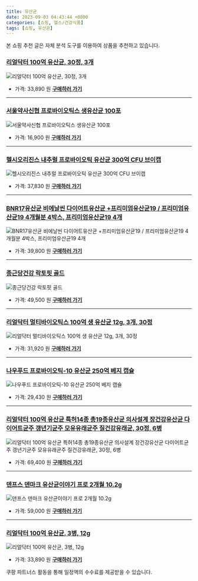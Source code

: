 ```yaml
---
title: 유산균
date: 2023-09-03 04:43:44 +0800
categories: [쇼핑, 헬스/건강식품]
tags: [쇼핑, 유산균]
---
```

본 쇼핑 추천 글은 자체 분석 도구를 이용하여 상품을 추천하고 있습니다.
### [리얼닥터 100억 유산균, 30정, 3개](https://link.coupang.com/re/AFFSDP?lptag=AF1030537&pageKey=150858589&itemId=19421775191&vendorItemId=71809787226&traceid=V0-153-e8512d246de59336&clickBeacon=cReMJGjBY0ZYaop7ro%2F1Po1KMBoGwxpEhBR1FmTrUlFNU7Z91dWWfTV0HM30UqRV%2BW7DR1j%2FuGkn4%2BEVDnC2sSCw8scXFza0ugHPFdixhnpF8QwB8zIFigIoK%2BKg44awCq4S6zmLONZfbAiEs3FO0e6EAODD0yY43TCjiUEjP%2Bl0iUL6Crm6w0k9PSLXii4eHWX1kmf3OQ0sh7UpdDKTD9sYcx6ci6E4tfrA82JndrtHo4%2FMbx%2FXuJqgUhVHlCjvT8xIQzs5qI9fjbNe5oWbqMSxFNo3h7IpG1hjJ8C5zlyufo%2FqFVX%2BlKSKrT4jLZ1sEKphRnrSttJnyj63YbiBeB9f4Z4SMwOA8nhVEkT8vC71hOmtvpLczKT%2Fxd7ERRuoGiaoam183IvoBX0ElWWssT%2FpiY8Lm8Rb36Roz%2FTkORLAl0YsDUGdzmOWiLjOW2PfEnfjSCqT4kTMa%2BfPxdJdtru68SOOwds0f4VNrpFk0KZogNPCeB4ldfdNJKO%2Bozlm5jDJZZSyY367dwQifeH9FTldW2n33Z%2BoCC7VKgF3HnnE7Nj4AJTzD8bvbMF7PBevN7N7U0YpBssgKI3gy6nknhik8XG7KtnpedTaJ0GXOnFk9UEWq61g5DKYSIVu0k3%2BLidtLI5R8bbliEkvpgvU0Zd%2FB%2Bc4n3TXtAUscEOO20iv08YmtZTZgmU7rFv00D1nRd2WpEOvj6QQaekKbElAy6DFHgXhEUBO5VWC1H5ZlhGSkt53VAGkE%2FYvn4FAKpRr25vI5DYLmRRPOMiT2cK86B6DSP%2FQR3TtvfQjjqNUousdcZw5OyoQN6vXsfWm%2B0y3HNh2YBxIQcYbsK71100hQK2ilFOAGrl%2F07sW1m0sfyMhlMLyWkmZtYwdeFmCFQ%2Fo&requestid=20230907044344314229588759&token=31850C%7CMIXED)
![리얼닥터 100억 유산균, 30정, 3개](https://ads-partners.coupang.com/image1/0q2dVcW6zOXiFWqV0uLSa770MtO68iC5saF_cBudu9KrsP72IAyPbx0ljQIlBb_RHE4M-B5NoQ3dS5M7IzQ3L1L0SvK_DSyeD8hykGdsK_ZrPRV3gF6Pvs8ByZIbRgVPtw_RCXdh-QZEG3w-LqGYE1_eKQdOIVGxfTgTWPa7QOl-PuSPIutbG_eNXJbABHctDgvNq4YZFkeyisde47zoQguA55dmoYs5S8kIZlpmEsOboCZngHgLI39mpvAoFkbXRtEUD0DB71Aujtv09f3kH-ClPacDtw==)
- 가격: 33,890 원
[**구매하러 가기**](https://link.coupang.com/re/AFFSDP?lptag=AF1030537&pageKey=150858589&itemId=19421775191&vendorItemId=71809787226&traceid=V0-153-e8512d246de59336&clickBeacon=cReMJGjBY0ZYaop7ro%2F1Po1KMBoGwxpEhBR1FmTrUlFNU7Z91dWWfTV0HM30UqRV%2BW7DR1j%2FuGkn4%2BEVDnC2sSCw8scXFza0ugHPFdixhnpF8QwB8zIFigIoK%2BKg44awCq4S6zmLONZfbAiEs3FO0e6EAODD0yY43TCjiUEjP%2Bl0iUL6Crm6w0k9PSLXii4eHWX1kmf3OQ0sh7UpdDKTD9sYcx6ci6E4tfrA82JndrtHo4%2FMbx%2FXuJqgUhVHlCjvT8xIQzs5qI9fjbNe5oWbqMSxFNo3h7IpG1hjJ8C5zlyufo%2FqFVX%2BlKSKrT4jLZ1sEKphRnrSttJnyj63YbiBeB9f4Z4SMwOA8nhVEkT8vC71hOmtvpLczKT%2Fxd7ERRuoGiaoam183IvoBX0ElWWssT%2FpiY8Lm8Rb36Roz%2FTkORLAl0YsDUGdzmOWiLjOW2PfEnfjSCqT4kTMa%2BfPxdJdtru68SOOwds0f4VNrpFk0KZogNPCeB4ldfdNJKO%2Bozlm5jDJZZSyY367dwQifeH9FTldW2n33Z%2BoCC7VKgF3HnnE7Nj4AJTzD8bvbMF7PBevN7N7U0YpBssgKI3gy6nknhik8XG7KtnpedTaJ0GXOnFk9UEWq61g5DKYSIVu0k3%2BLidtLI5R8bbliEkvpgvU0Zd%2FB%2Bc4n3TXtAUscEOO20iv08YmtZTZgmU7rFv00D1nRd2WpEOvj6QQaekKbElAy6DFHgXhEUBO5VWC1H5ZlhGSkt53VAGkE%2FYvn4FAKpRr25vI5DYLmRRPOMiT2cK86B6DSP%2FQR3TtvfQjjqNUousdcZw5OyoQN6vXsfWm%2B0y3HNh2YBxIQcYbsK71100hQK2ilFOAGrl%2F07sW1m0sfyMhlMLyWkmZtYwdeFmCFQ%2Fo&requestid=20230907044344314229588759&token=31850C%7CMIXED)
---
### [서울약사신협 프로바이오틱스 생유산균 100포](https://link.coupang.com/re/AFFSDP?lptag=AF1030537&pageKey=7149552437&itemId=18807552875&vendorItemId=3277081236&traceid=V0-153-336c2388caf29c11&requestid=20230907044344314229588759&token=31850C%7CMIXED)
![서울약사신협 프로바이오틱스 생유산균 100포](https://ads-partners.coupang.com/image1/RPeCpC35ZZwWRH1mREfO7L-tr1FrpV3obEYVFbVg5u0lWrC5PVgyP5SuMOcGPrBCRy3wiRmF1rv9WcbrehUrqU09uMBKUNa0mJKig80g2SEC0Tgx41nzmFq5dUnxNsAKdMjp0bu2HfeIE8cm_mQmhDYysyromsmI_vgXpDXpbrze1bMOrj-EdVkDB2j3RwttRRiZL_WRL_aZhuFfnWG9yP6ucWwOoFDRxnmq47r7k5MmXVQS6x_Z0RsbTzc-J6WEhTZCBhZpw9eIk3rcAHxR)
- 가격: 16,900 원
[**구매하러 가기**](https://link.coupang.com/re/AFFSDP?lptag=AF1030537&pageKey=7149552437&itemId=18807552875&vendorItemId=3277081236&traceid=V0-153-336c2388caf29c11&requestid=20230907044344314229588759&token=31850C%7CMIXED)
---
### [헬시오리진스 내추럴 프로바이오틱 유산균 300억 CFU 브이캡](https://link.coupang.com/re/AFFSDP?lptag=AF1030537&pageKey=6988822689&itemId=129949&vendorItemId=3087054128&traceid=V0-153-c9e6ea0fcfa87b28&requestid=20230907044344314229588759&token=31850C%7CMIXED)
![헬시오리진스 내추럴 프로바이오틱 유산균 300억 CFU 브이캡](https://ads-partners.coupang.com/image1/VL3zLHC7N3uXylGEVNuCOiT_dzipTtBt_ZlBhbTADetbb_YnLxcv7qjhacX8cGE5gaJluHYGAMoIGg0RgRC4QMc7e--KLA2NRm-LbSvCZfsOiu1_t79jJce70wF3Dk6TrtP-MNveT24RbKgheDHiTPAr7bc1bMHVnArpnqDxIHmhbCbKkaBLKhxyryl9USWaOfyUGx7VkX7PW7ArJ94OSW3vgzo5jD7AcxUF7nt4Cb-_nrHW6KkfcVp4eFU04DO7nefzssIx0n3oJAYeLDp67h6HsYDHQNlL8hOkULUf)
- 가격: 37,830 원
[**구매하러 가기**](https://link.coupang.com/re/AFFSDP?lptag=AF1030537&pageKey=6988822689&itemId=129949&vendorItemId=3087054128&traceid=V0-153-c9e6ea0fcfa87b28&requestid=20230907044344314229588759&token=31850C%7CMIXED)
---
### [BNR17유산균 비에날씬 다이어트유산균 +프리미엄유산균19 / 프리미엄유산균19 4개월분 4박스, 프리미엄유산균19 4개](https://link.coupang.com/re/AFFSDP?lptag=AF1030537&pageKey=7476186779&itemId=19518307754&vendorItemId=86251712385&traceid=V0-153-365bbdc5e2f59d68&clickBeacon=cReMJGjBY0ZYaop7ro%2F1Po1KMBoGwxpEhBR1FmTrUlFNU7Z91dWWfTV0HM30UqRV%2BW7DR1j%2FuGkn4%2BEVDnC2scvTfLvpPyO4MjkZfpovm0JF8QwB8zIFigIoK%2BKg44aw9Rj731h4pmv6i%2B2ZHbPYu3oHACM9da%2BWtiQ5uTuzT7R0iUL6Crm6w0k9PSLXii4eHWX1kmf3OQ0sh7UpdDKTD9sYcx6ci6E4tfrA82JndrtHo4%2FMbx%2FXuJqgUhVHlCjvp6DaBpS7KVK1X3l7FDlfJPM3ipOAuWqM1oEYs4bJQu2U3Nen2tlwH25TMOP7%2BBEc1KGJ4eeSDifCowQNjXrtn3GdPQqkLOuxrY0Jbj9MjgG0VqIOfegMWq2lW6U1%2F0QpGiaoam183IvoBX0ElWWssT%2FpiY8Lm8Rb36Roz%2FTkORIIo3Ki0odhxZ78A7EWLF4V%2BFTK0rJf1zgg5Q6tOw41LAQ78lrJj8VuN8oQGq0kiP7E7Nj4AJTzD8bvbMF7PBevsWWwjmYDkbxFc%2BN7GPQi9887ekDdhWQp%2F2Zg243yDyoa92Fhuf%2BeedspPPQdp8ePNK2TKvkJfDTF7xv4E22oy1G2uVVqs82GAjwhF4OgOCYKL%2BktvDe%2B8%2BulX8np%2FHyo%2FRjzPoTZDA3dHNSdpt819lI1DRGHJrR%2BjGTEdO6aozpq%2BrGKWqaNN20KlucKwR1skXNbj77c%2F%2BCqcOlO%2Bgvdez3RRKyDvuwXzWFxs67AEjN5LkPjXe9JDTyX7Y7Pe3wo3RAJR68klMkvsoEzI0yfDtjWpx%2FNhf%2FIE%2BvL%2FtSc4GYklfg8CKYZ%2Bsr065pe7fIy95rXuiJ8GMPqA58grsPC4GybkSew2orPK4ESMblGADsN9VYv8cwKYQuXvI%2FOhqb9&requestid=20230907044344314229588759&token=31850C%7CMIXED)
![BNR17유산균 비에날씬 다이어트유산균 +프리미엄유산균19 / 프리미엄유산균19 4개월분 4박스, 프리미엄유산균19 4개](https://ads-partners.coupang.com/image1/MHkO10BmRezo05AOMCRMB-NfE8RUJunIipwn-gx6M4jwDTMBg_cHJx0ULNinoQeOCBAYYWCo3etaW5Ehsn5p4FP_X4vYd0OTqpyE9PVQqRaFJdE-oy_He0APEiaSgZdQYgiVKQvypqT-gpAPOsezR-2Ow5MTRDQ79zVYYe-B8oFYGsa84RhPusk7ChOnhMN_1X6Q0hN-i0M9L06I9Xf0giRNhkNEPMT5tYivy9VIgLpbhqPNJs_QnkQgMfL5fo1HsivmTDpwrs-HRvD8EOlH1DPPg2MTBclRnZJ6cWMFQp2DPRpn3NE=)
- 가격: 39,800 원
[**구매하러 가기**](https://link.coupang.com/re/AFFSDP?lptag=AF1030537&pageKey=7476186779&itemId=19518307754&vendorItemId=86251712385&traceid=V0-153-365bbdc5e2f59d68&clickBeacon=cReMJGjBY0ZYaop7ro%2F1Po1KMBoGwxpEhBR1FmTrUlFNU7Z91dWWfTV0HM30UqRV%2BW7DR1j%2FuGkn4%2BEVDnC2scvTfLvpPyO4MjkZfpovm0JF8QwB8zIFigIoK%2BKg44aw9Rj731h4pmv6i%2B2ZHbPYu3oHACM9da%2BWtiQ5uTuzT7R0iUL6Crm6w0k9PSLXii4eHWX1kmf3OQ0sh7UpdDKTD9sYcx6ci6E4tfrA82JndrtHo4%2FMbx%2FXuJqgUhVHlCjvp6DaBpS7KVK1X3l7FDlfJPM3ipOAuWqM1oEYs4bJQu2U3Nen2tlwH25TMOP7%2BBEc1KGJ4eeSDifCowQNjXrtn3GdPQqkLOuxrY0Jbj9MjgG0VqIOfegMWq2lW6U1%2F0QpGiaoam183IvoBX0ElWWssT%2FpiY8Lm8Rb36Roz%2FTkORIIo3Ki0odhxZ78A7EWLF4V%2BFTK0rJf1zgg5Q6tOw41LAQ78lrJj8VuN8oQGq0kiP7E7Nj4AJTzD8bvbMF7PBevsWWwjmYDkbxFc%2BN7GPQi9887ekDdhWQp%2F2Zg243yDyoa92Fhuf%2BeedspPPQdp8ePNK2TKvkJfDTF7xv4E22oy1G2uVVqs82GAjwhF4OgOCYKL%2BktvDe%2B8%2BulX8np%2FHyo%2FRjzPoTZDA3dHNSdpt819lI1DRGHJrR%2BjGTEdO6aozpq%2BrGKWqaNN20KlucKwR1skXNbj77c%2F%2BCqcOlO%2Bgvdez3RRKyDvuwXzWFxs67AEjN5LkPjXe9JDTyX7Y7Pe3wo3RAJR68klMkvsoEzI0yfDtjWpx%2FNhf%2FIE%2BvL%2FtSc4GYklfg8CKYZ%2Bsr065pe7fIy95rXuiJ8GMPqA58grsPC4GybkSew2orPK4ESMblGADsN9VYv8cwKYQuXvI%2FOhqb9&requestid=20230907044344314229588759&token=31850C%7CMIXED)
---
### [종근당건강 락토핏 골드](https://link.coupang.com/re/AFFSDP?lptag=AF1030537&pageKey=6842792174&itemId=19378973001&vendorItemId=4635121437&traceid=V0-153-668f689aa4807b04&requestid=20230907044344314229588759&token=31850C%7CMIXED)
![종근당건강 락토핏 골드](https://ads-partners.coupang.com/image1/KQDhC2e1ClnoWrM2Kaan2OdKVFfuqLK7aw4nPF9HFu2vLiPn5TkttlnXx8QgclCanMngkN-sUtCQ_AJjcPwvz7KuST43SV5So6PEHTONpI4V1suk5Uv1m4bt9m8I4vsPke12eaT3dq48Pj8AIRuXZGq0NpxjxzsZhNnvELlqGOd0mfnh-QqEwdLUC8xDGDTY4k_7qSShi7CdexDmYeqhWWjSYcmo-72cSNfC1hIOOedXf8s9LLaez_CXXvqwfdPCIgOObWu9RCuQ6g8qEO4s)
- 가격: 49,500 원
[**구매하러 가기**](https://link.coupang.com/re/AFFSDP?lptag=AF1030537&pageKey=6842792174&itemId=19378973001&vendorItemId=4635121437&traceid=V0-153-668f689aa4807b04&requestid=20230907044344314229588759&token=31850C%7CMIXED)
---
### [리얼닥터 멀티바이오틱스 100억 생 유산균 12g, 3개, 30정](https://link.coupang.com/re/AFFSDP?lptag=AF1030537&pageKey=6360729315&itemId=14199798826&vendorItemId=80733416744&traceid=V0-153-4be6b20df5e18914&clickBeacon=cReMJGjBY0ZYaop7ro%2F1Po1KMBoGwxpEhBR1FmTrUlFNU7Z91dWWfTV0HM30UqRV%2BW7DR1j%2FuGkn4%2BEVDnC2sSXuXzmXcJDeDpejHcMEYwBF8QwB8zIFigIoK%2BKg44awHLHcVVR1bNbGkDXa90GylO1zAF%2FicAaC0AmAdHrr63N0iUL6Crm6w0k9PSLXii4eHWX1kmf3OQ0sh7UpdDKTD9sYcx6ci6E4tfrA82JndrtHo4%2FMbx%2FXuJqgUhVHlCjvYdHhiHRUPBe%2FfA5XhWFElFzgB52V3ayzBMqqBX8lCz6ceCxPqt1ROGFLnfECQ%2BEA2VPpyaZ3rhSosv4wi%2BGioli1vCNbwAPdg0qVt%2Bgyi%2BTqsTJs%2BoYByTpKMQL%2BEKDEGiaoam183IvoBX0ElWWssT%2FpiY8Lm8Rb36Roz%2FTkORKPXWqqucsFHqSYxcMbJpFkvoPMnqy95nIi0OH6R9u%2Bg8NFR%2FpPXQq9h4EwKK5vS1pogNPCeB4ldfdNJKO%2Bozlm5jDJZZSyY367dwQifeH9FTldW2n33Z%2BoCC7VKgF3HnnE7Nj4AJTzD8bvbMF7PBevN7N7U0YpBssgKI3gy6nknhik8XG7KtnpedTaJ0GXOnFk9UEWq61g5DKYSIVu0k3%2BLidtLI5R8bbliEkvpgvU0Zd%2FB%2Bc4n3TXtAUscEOO20iv08YmtZTZgmU7rFv00D1nRd2WpEOvj6QQaekKbElAy6DFHgXhEUBO5VWC1H5ZlhGSkt53VAGkE%2FYvn4FAKpRr25vI5DYLmRRPOMiT2cK86B6DSP%2FQR3TtvfQjjqNUousdcZw5OyoQN6vXsfWm%2B0y3HNh2YBxIQcYbsK71100hQK2ilFOAGrl%2F07sW1m0sfyMhlMLyWkmZtYwdeFmCFQ%2Fo&requestid=20230907044344314229588759&token=31850C%7CMIXED)
![리얼닥터 멀티바이오틱스 100억 생 유산균 12g, 3개, 30정](https://ads-partners.coupang.com/image1/vWBfrRAeXz6DU4jUvZDle8aJHkedc2xwks8ZomR4j5Rr7qA_EBO6KX0d0aUc78FI1JNA8w0zqfcmPPsu_PiWt7Kqr0NbBdTDPuxRsBaZef1lsA6n6C5qSvN-AziDuJLSiq3BDyuvFUN8Uu5708dwmZCcAepj1OCrZD-d3ayEtx-lwuEHtPuebEKKqF0xj1WjVg9zrMFzJ_ffyE7tXihwLOMEv5u8zZamqLIs3RUF29W2pFKWsPUxYhIuzNIo7aDGd2l5gH1Qj4Oj-FVu1MWTphJApXB5)
- 가격: 31,920 원
[**구매하러 가기**](https://link.coupang.com/re/AFFSDP?lptag=AF1030537&pageKey=6360729315&itemId=14199798826&vendorItemId=80733416744&traceid=V0-153-4be6b20df5e18914&clickBeacon=cReMJGjBY0ZYaop7ro%2F1Po1KMBoGwxpEhBR1FmTrUlFNU7Z91dWWfTV0HM30UqRV%2BW7DR1j%2FuGkn4%2BEVDnC2sSXuXzmXcJDeDpejHcMEYwBF8QwB8zIFigIoK%2BKg44awHLHcVVR1bNbGkDXa90GylO1zAF%2FicAaC0AmAdHrr63N0iUL6Crm6w0k9PSLXii4eHWX1kmf3OQ0sh7UpdDKTD9sYcx6ci6E4tfrA82JndrtHo4%2FMbx%2FXuJqgUhVHlCjvYdHhiHRUPBe%2FfA5XhWFElFzgB52V3ayzBMqqBX8lCz6ceCxPqt1ROGFLnfECQ%2BEA2VPpyaZ3rhSosv4wi%2BGioli1vCNbwAPdg0qVt%2Bgyi%2BTqsTJs%2BoYByTpKMQL%2BEKDEGiaoam183IvoBX0ElWWssT%2FpiY8Lm8Rb36Roz%2FTkORKPXWqqucsFHqSYxcMbJpFkvoPMnqy95nIi0OH6R9u%2Bg8NFR%2FpPXQq9h4EwKK5vS1pogNPCeB4ldfdNJKO%2Bozlm5jDJZZSyY367dwQifeH9FTldW2n33Z%2BoCC7VKgF3HnnE7Nj4AJTzD8bvbMF7PBevN7N7U0YpBssgKI3gy6nknhik8XG7KtnpedTaJ0GXOnFk9UEWq61g5DKYSIVu0k3%2BLidtLI5R8bbliEkvpgvU0Zd%2FB%2Bc4n3TXtAUscEOO20iv08YmtZTZgmU7rFv00D1nRd2WpEOvj6QQaekKbElAy6DFHgXhEUBO5VWC1H5ZlhGSkt53VAGkE%2FYvn4FAKpRr25vI5DYLmRRPOMiT2cK86B6DSP%2FQR3TtvfQjjqNUousdcZw5OyoQN6vXsfWm%2B0y3HNh2YBxIQcYbsK71100hQK2ilFOAGrl%2F07sW1m0sfyMhlMLyWkmZtYwdeFmCFQ%2Fo&requestid=20230907044344314229588759&token=31850C%7CMIXED)
---
### [나우푸드 프로바이오틱-10 유산균 250억 베지 캡슐](https://link.coupang.com/re/AFFSDP?lptag=AF1030537&pageKey=2638550&itemId=8797681&vendorItemId=3265972233&traceid=V0-153-de8a9cfd7d50e365&requestid=20230907044344314229588759&token=31850C%7CMIXED)
![나우푸드 프로바이오틱-10 유산균 250억 베지 캡슐](https://ads-partners.coupang.com/image1/fX1K0d_3IFyUirfKfTWZf33D295RYjvTE7tYeYbSky3S29LjSo4a619s1tQcTmFwP5Fu3wDShzKvGyRidM8BWBp195CFWSUhZXAteDe9XK4XCFx3kuaT9J8g5z3wWkBIbgfSsclhBUguGoUJkgrMu8IOIwDqd9x-11Fvj9L10sxGrA7-FbUau8WWP8efYIOWFXduevvmNTroE1UdsWD4tHLu_yK0tBmxqE74e7RaFp2EU5cvB8oFVq3i06IhHrIxTURIQIsxqmkO3CfM0ZA14ENKy68akbJEqA-ImpgNPg==)
- 가격: 29,430 원
[**구매하러 가기**](https://link.coupang.com/re/AFFSDP?lptag=AF1030537&pageKey=2638550&itemId=8797681&vendorItemId=3265972233&traceid=V0-153-de8a9cfd7d50e365&requestid=20230907044344314229588759&token=31850C%7CMIXED)
---
### [리얼닥터 100억 유산균 특허14종 총19종유산균 의사설계 장건강유산균 다이어트균주 갱년기균주 모유유래균주 질건강유래균, 30정, 6병](https://link.coupang.com/re/AFFSDP?lptag=AF1030537&pageKey=7493695068&itemId=19791418075&vendorItemId=72895761431&traceid=V0-153-a7a0b8ef0a789d37&clickBeacon=cReMJGjBY0ZYaop7ro%2F1Po1KMBoGwxpEhBR1FmTrUlFNU7Z91dWWfTV0HM30UqRV%2BW7DR1j%2FuGkn4%2BEVDnC2sX9R2pV7NRfLVdfS6uvj%2Faou1oKrWOv1PJKckVxi1T%2FqmxHDiQoqsIzdM0VieKYOidAekoyhtZ4vEUePj9WzdJl0iUL6Crm6w0k9PSLXii4eHWX1kmf3OQ0sh7UpdDKTD9sYcx6ci6E4tfrA82JndrtHo4%2FMbx%2FXuJqgUhVHlCjvAwcZyMsDq2pqC%2FswmapYc0JwWfbJkeuLLVCA64pVd2%2Bc9coyAlu1desdaR67Pufna%2FLnH905M4Aa5DubL3cUHElTOBzJsFohMmEe1L5PH1RtZeSVValSnoQxaJwT1Cu2rATDMhgI4bxiIdkXN1KjQwllTqWcLBr9BxopiEMAkBLfd4lEOyEm2sNqWxhrtGqTqtFVawkXmmPDAUX68LKmxBlfv6Ye4G7PpeEfmDyqWIClCEOJ3pk0HXMXR6tYzLYXnRj1Ztw8hS3sbHAWkamMT6k9DObm7SJZgHOpLCTMkhUIpWZMROlEDYnEgWnKV%2BDIMuGfl1sl1EctS0JRGgXfL5JCDZ9mlqLDIA66Id%2BCbvDD2n%2Fnts34liPyi3oys1YMi1Djep7yGZjtFLtMW3AlxAqONGVoNg4Nn4VZhF0J5UCRCE9b4IbYYQ8DIC2u1hwXDy2Gr6sxGx2tW2BAJQmPVb6gdXnYOe083oI2QGq4F2iu6nYVCpQ6YwHKMV8FFTwWARESZhN%2BxfCMsA1C2MsmV%2FT6skzMJwo7pBGJzKGLgm4NSfWFaD8rfv%2BNbZsQaZstIgbugQkgrCBZFkInXFHLiaHUodRQKSfApsy1nfTpi%2Fk%3D&requestid=20230907044344314229588759&token=31850C%7CMIXED)
![리얼닥터 100억 유산균 특허14종 총19종유산균 의사설계 장건강유산균 다이어트균주 갱년기균주 모유유래균주 질건강유래균, 30정, 6병](https://ads-partners.coupang.com/image1/6UwUj28nY4XcMco06bmuNai1UEzWSyAnvhLHT1HV5f2dxdrPlelUxSkv5uLpxbuu8Tc4hfxqzubEUY957T8Pu4oTfvsDmyGNGOsrrwQGK_jihCR6UNpsM-r0G7k1x6hE5yYC5hV7vigmSIFVEfYArCyePVfZreLvFxhKjVHZLeioqwB-i8Mu9YVEsRSHaV7zmSXH_rgIOHyx6anXgkfU6QSO3Bwgbw5AnAOFViociw8EAiRqfSddSCywooSu01-yUzP1vU3Q2X72k5JQjkxhZpKp1bJAfrsFIu8zS18B4stSGBv5Lw==)
- 가격: 69,400 원
[**구매하러 가기**](https://link.coupang.com/re/AFFSDP?lptag=AF1030537&pageKey=7493695068&itemId=19791418075&vendorItemId=72895761431&traceid=V0-153-a7a0b8ef0a789d37&clickBeacon=cReMJGjBY0ZYaop7ro%2F1Po1KMBoGwxpEhBR1FmTrUlFNU7Z91dWWfTV0HM30UqRV%2BW7DR1j%2FuGkn4%2BEVDnC2sX9R2pV7NRfLVdfS6uvj%2Faou1oKrWOv1PJKckVxi1T%2FqmxHDiQoqsIzdM0VieKYOidAekoyhtZ4vEUePj9WzdJl0iUL6Crm6w0k9PSLXii4eHWX1kmf3OQ0sh7UpdDKTD9sYcx6ci6E4tfrA82JndrtHo4%2FMbx%2FXuJqgUhVHlCjvAwcZyMsDq2pqC%2FswmapYc0JwWfbJkeuLLVCA64pVd2%2Bc9coyAlu1desdaR67Pufna%2FLnH905M4Aa5DubL3cUHElTOBzJsFohMmEe1L5PH1RtZeSVValSnoQxaJwT1Cu2rATDMhgI4bxiIdkXN1KjQwllTqWcLBr9BxopiEMAkBLfd4lEOyEm2sNqWxhrtGqTqtFVawkXmmPDAUX68LKmxBlfv6Ye4G7PpeEfmDyqWIClCEOJ3pk0HXMXR6tYzLYXnRj1Ztw8hS3sbHAWkamMT6k9DObm7SJZgHOpLCTMkhUIpWZMROlEDYnEgWnKV%2BDIMuGfl1sl1EctS0JRGgXfL5JCDZ9mlqLDIA66Id%2BCbvDD2n%2Fnts34liPyi3oys1YMi1Djep7yGZjtFLtMW3AlxAqONGVoNg4Nn4VZhF0J5UCRCE9b4IbYYQ8DIC2u1hwXDy2Gr6sxGx2tW2BAJQmPVb6gdXnYOe083oI2QGq4F2iu6nYVCpQ6YwHKMV8FFTwWARESZhN%2BxfCMsA1C2MsmV%2FT6skzMJwo7pBGJzKGLgm4NSfWFaD8rfv%2BNbZsQaZstIgbugQkgrCBZFkInXFHLiaHUodRQKSfApsy1nfTpi%2Fk%3D&requestid=20230907044344314229588759&token=31850C%7CMIXED)
---
### [덴프스 덴마크 유산균이야기 프로 2개월 10.2g](https://link.coupang.com/re/AFFSDP?lptag=AF1030537&pageKey=7047876045&itemId=17556749199&vendorItemId=84723562385&traceid=V0-153-561801c6bdddbf22&requestid=20230907044344314229588759&token=31850C%7CMIXED)
![덴프스 덴마크 유산균이야기 프로 2개월 10.2g](https://ads-partners.coupang.com/image1/thA1uwJK5CJyF7L7tqNWuac4mTU8CNrgJfX04oWWIpbDhYYBzFhhJsyLBWy3pMgL76S8DszT579gGkRCb8k5zuxefnLBkZF9SoU7nwKx1oOOwgW1FkiJ_OL7ml38DylPm1gmgd8HN5EW1-yEDFPNwMhcQyuq3K6T6pF1HAHExDyEuk02AsaH3kjW9IzxxOZnTD-_Zs0HcdTMtdOxBjwYy2iMN0YM-xzB6sqJ0Le_nITpDH-2SNhEYjbPf_uYYMhVCracYsrtkrQUx-iEjOWMrg==)
- 가격: 59,000 원
[**구매하러 가기**](https://link.coupang.com/re/AFFSDP?lptag=AF1030537&pageKey=7047876045&itemId=17556749199&vendorItemId=84723562385&traceid=V0-153-561801c6bdddbf22&requestid=20230907044344314229588759&token=31850C%7CMIXED)
---
### [리얼닥터 100억 유산균, 3병, 12g](https://link.coupang.com/re/AFFSDP?lptag=AF1030537&pageKey=5857055755&itemId=10208829051&vendorItemId=77491312476&traceid=V0-153-b6930a18e23d91cb&clickBeacon=cReMJGjBY0ZYaop7ro%2F1Po1KMBoGwxpEhBR1FmTrUlFNU7Z91dWWfTV0HM30UqRV%2BW7DR1j%2FuGkn4%2BEVDnC2sfjKBUXtm5gke96qKZXC4Ygu1oKrWOv1PJKckVxi1T%2FqP%2B9rJDOc4fmHOUIzdXTf1qqCp4Zs7sfbxmSosa1T%2F510iUL6Crm6w0k9PSLXii4eHWX1kmf3OQ0sh7UpdDKTD9sYcx6ci6E4tfrA82JndrtHo4%2FMbx%2FXuJqgUhVHlCjvnW46iYfhHpx9zaMp30ieH2Zv6WVtzGRfNO8mG9wQkVXOaL6xAzKdmeeTn%2BMQkkHy0R0PxdhVbtSv07euY7odxFxZi7Vrbl2o7iswy1nnqWInuzkkaWpSIOpiyT9%2FMpPLGiaoam183IvoBX0ElWWssT%2FpiY8Lm8Rb36Roz%2FTkORKPp5LRGFVkiCJkY0Wsv5MFuax1iH2JaNd8AAHyY9nwJbbB6bpTgiqrUY2902Asbfe0XyezX%2BJMeUcs8eE85wWBCgoR9gtiSXjK2nuAJ4%2BVGAY1Z%2BhDM6rmVBI4OOMLsFoGHjgkUFQU9Wojq9KA0yMJCAYX6iMXZlVATl%2Bl0RzuqjAomAc%2FO3ECVYvYnUb86b029BK%2FQO0ZvNSrSufaq7tnEZ8uOPqkG%2FimHBQChT3Y9LQ26FOsF%2Fxy8odjkcYCFZ2p0mGpXEAEs%2BwnTTfmDHrJmtuj37NmjrDObDXeJOlMogJyy50CZGNHyXZKigM9cXcbGnL9%2FTvjP%2FC7Pp6EyFCJRklK%2FLjcgYh%2BC6f86BcFz42EsTzrPX6SYQSogSh2UbDsGsc0Zmuinwfrg7jhcNlsDFo2muobKW0557tlXLswj%2BaxBjpBcyRLDWJbc3bgno%2BzH%2BRRttXcbsRXzS1urgdk&requestid=20230907044344314229588759&token=31850C%7CMIXED)
![리얼닥터 100억 유산균, 3병, 12g](https://ads-partners.coupang.com/image1/Zf7gO9cHofeoj2D8ZTPQVKSVuwaecgSnyFB-AS53vbLzZ1yYHVRyZLURM3N3HlJtB_FxopmTwKVdYcC8gQy9GWS8BK0Pd7rKIJ9Biyv2wRYEvcGHv47TaBhkl_hg5ysWA-2QaO8qKv8IxH8DkdPbWCAwv-9-5UyDDaLrPjw_CSzsNWLH520hpGjo_iVr2RrYu37tPCWIlTOkKF0yUGsy3_4BWNKpZmX6gc6-HYNMjKIk5ylxvuOiWwrZVzFmdUSlB4yGLfoug54oUzGq3e44xHfePmDlOWs=)
- 가격: 33,890 원
[**구매하러 가기**](https://link.coupang.com/re/AFFSDP?lptag=AF1030537&pageKey=5857055755&itemId=10208829051&vendorItemId=77491312476&traceid=V0-153-b6930a18e23d91cb&clickBeacon=cReMJGjBY0ZYaop7ro%2F1Po1KMBoGwxpEhBR1FmTrUlFNU7Z91dWWfTV0HM30UqRV%2BW7DR1j%2FuGkn4%2BEVDnC2sfjKBUXtm5gke96qKZXC4Ygu1oKrWOv1PJKckVxi1T%2FqP%2B9rJDOc4fmHOUIzdXTf1qqCp4Zs7sfbxmSosa1T%2F510iUL6Crm6w0k9PSLXii4eHWX1kmf3OQ0sh7UpdDKTD9sYcx6ci6E4tfrA82JndrtHo4%2FMbx%2FXuJqgUhVHlCjvnW46iYfhHpx9zaMp30ieH2Zv6WVtzGRfNO8mG9wQkVXOaL6xAzKdmeeTn%2BMQkkHy0R0PxdhVbtSv07euY7odxFxZi7Vrbl2o7iswy1nnqWInuzkkaWpSIOpiyT9%2FMpPLGiaoam183IvoBX0ElWWssT%2FpiY8Lm8Rb36Roz%2FTkORKPp5LRGFVkiCJkY0Wsv5MFuax1iH2JaNd8AAHyY9nwJbbB6bpTgiqrUY2902Asbfe0XyezX%2BJMeUcs8eE85wWBCgoR9gtiSXjK2nuAJ4%2BVGAY1Z%2BhDM6rmVBI4OOMLsFoGHjgkUFQU9Wojq9KA0yMJCAYX6iMXZlVATl%2Bl0RzuqjAomAc%2FO3ECVYvYnUb86b029BK%2FQO0ZvNSrSufaq7tnEZ8uOPqkG%2FimHBQChT3Y9LQ26FOsF%2Fxy8odjkcYCFZ2p0mGpXEAEs%2BwnTTfmDHrJmtuj37NmjrDObDXeJOlMogJyy50CZGNHyXZKigM9cXcbGnL9%2FTvjP%2FC7Pp6EyFCJRklK%2FLjcgYh%2BC6f86BcFz42EsTzrPX6SYQSogSh2UbDsGsc0Zmuinwfrg7jhcNlsDFo2muobKW0557tlXLswj%2BaxBjpBcyRLDWJbc3bgno%2BzH%2BRRttXcbsRXzS1urgdk&requestid=20230907044344314229588759&token=31850C%7CMIXED)


쿠팡 파트너스 활동을 통해 일정액의 수수료를 제공받을 수 있습니다.
